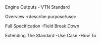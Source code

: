 Engine Outputs - VTN Standard

Overview
<describe purpose/use>

Full Specification
-Field Break Down

Extending The Standard
-Use Case
-How To
<Leveraging Structured Data>
